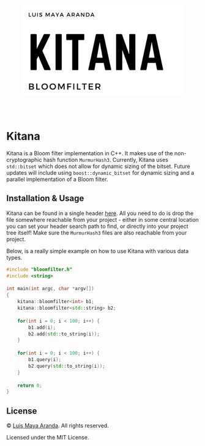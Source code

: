 <br><br>

<p align="center">
<a href="https://github.com/LuisMaya"><img width="420" src="./logo/kitana.png" alt="kitana logo"></a>
</p>

<br><br>

# Kitana

Kitana is a Bloom filter implementation in C++. It makes use of the non-cryptographic
hash function `MurmurHash3`. Currently, Kitana uses `std::bitset` which does not allow for
dynamic sizing of the bitset. Future updates will include using `boost::dynamic_bitset` for
dynamic sizing and a parallel implementation of a Bloom filter.

## Installation & Usage

Kitana can be found in a single header [here](./src/bloomfilter.h). All you need to do is drop 
the file somewhere reachable from your project - either in some central location you can set 
your header search path to find, or directly into your project tree itself! Make sure the
`MurmurHash3` files are also reachable from your project.

Below, is a really simple example on how to use Kitana with various data types.

```c++
#include "bloomfilter.h"
#include <string>

int main(int argc, char *argv[])
{
    kitana::bloomfilter<int> b1;
    kitana::bloomfilter<std::string> b2;

    for(int i = 0; i < 100; i++) {
        b1.add(i);
        b2.add(std::to_string(i));
    }

    for(int i = 0; i < 100; i++) {
        b1.query(i);
        b2.query(std::to_string(i));
    }

    return 0;
}
```

## License

&copy; [Luis Maya Aranda](https://github.com/LuisMaya). All rights reserved.

Licensed under the MIT License.